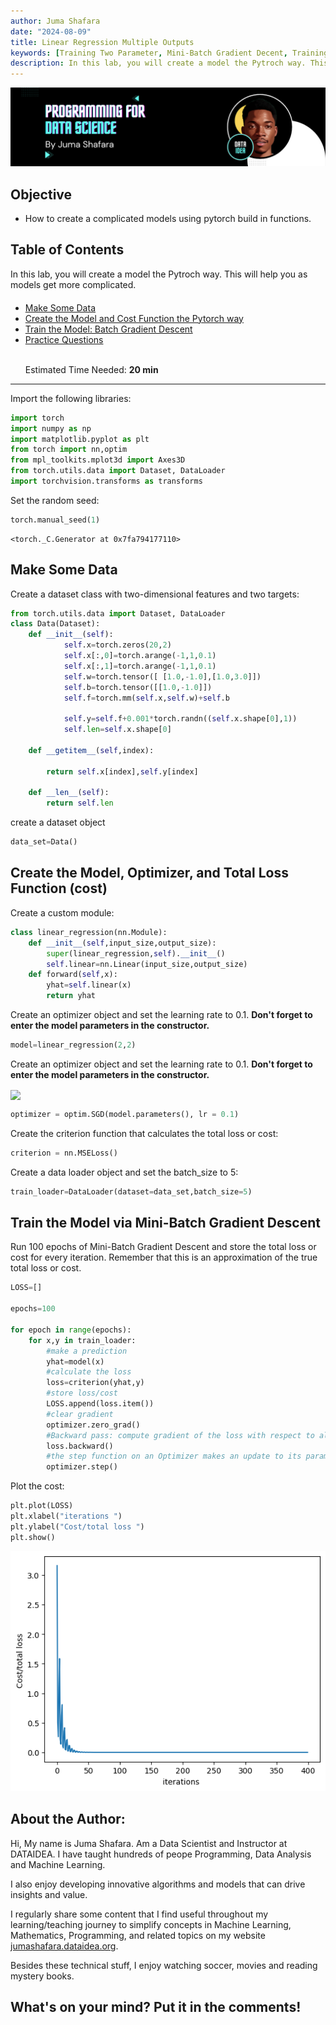 ```yaml
---
author: Juma Shafara
date: "2024-08-09"
title: Linear Regression Multiple Outputs
keywords: [Training Two Parameter, Mini-Batch Gradient Decent, Training Two Parameter Mini-Batch Gradient Decent]
description: In this lab, you will create a model the Pytroch way. This will help you as models get more complicated.
---
```


![Photo by DATAIDEA](../../assets/banner4.png)

<h2>Objective</h2><ul class="cursored-list"><li><i class="bi bi-cursor"></i> How to create a complicated models using pytorch build in functions.</li></ul> 


<h2>Table of Contents</h2>
In this lab, you will create a model the Pytroch way. This will help you as models get more complicated.

<ul class="cursored-list" style="margin-top: 20px">
<li><a href="#ref0"><i class="bi bi-cursor"></i> Make Some Data</a></li>
<li><a href="#ref1"><i class="bi bi-cursor"></i> Create the Model and Cost Function the Pytorch way</a></li>
<li><a href="#ref2"><i class="bi bi-cursor"></i> Train the Model: Batch Gradient Descent</a></li>
<li><a href="#ref3"><i class="bi bi-cursor"></i> Practice Questions </a></li>
<br>
<p></p>
Estimated Time Needed: <strong>20 min</strong>
</ul>

<hr>


Import the following libraries:  



```python
import torch
import numpy as np
import matplotlib.pyplot as plt
from torch import nn,optim
from mpl_toolkits.mplot3d import Axes3D
from torch.utils.data import Dataset, DataLoader
import torchvision.transforms as transforms
```

Set the random seed:



```python
torch.manual_seed(1)
```




    <torch._C.Generator at 0x7fa794177110>



<a id="ref0"></a>
<h2>Make Some Data </h2>
Create a dataset class with two-dimensional features and two targets: 


```python
from torch.utils.data import Dataset, DataLoader
class Data(Dataset):
    def __init__(self):
            self.x=torch.zeros(20,2)
            self.x[:,0]=torch.arange(-1,1,0.1)
            self.x[:,1]=torch.arange(-1,1,0.1)
            self.w=torch.tensor([ [1.0,-1.0],[1.0,3.0]])
            self.b=torch.tensor([[1.0,-1.0]])
            self.f=torch.mm(self.x,self.w)+self.b
            
            self.y=self.f+0.001*torch.randn((self.x.shape[0],1))
            self.len=self.x.shape[0]

    def __getitem__(self,index):

        return self.x[index],self.y[index]
    
    def __len__(self):
        return self.len
```

create a dataset object 



```python
data_set=Data()
```

<a id="ref1"></a>
<h2>Create the Model, Optimizer, and Total Loss Function (cost)</h2>

Create a custom module:



```python
class linear_regression(nn.Module):
    def __init__(self,input_size,output_size):
        super(linear_regression,self).__init__()
        self.linear=nn.Linear(input_size,output_size)
    def forward(self,x):
        yhat=self.linear(x)
        return yhat
```


Create an optimizer object and set the learning rate to 0.1. **Don't forget to enter the model parameters in the constructor.**  



```python
model=linear_regression(2,2)
```

Create an optimizer object and set the learning rate to 0.1. **Don't forget to enter the model parameters in the constructor.**  


<img src="https://ibm.box.com/shared/static/f8hskuwrnctjg21agud69ddla0jkbef5.png" width="100," align="center">



```python
optimizer = optim.SGD(model.parameters(), lr = 0.1)
```

Create the criterion function that calculates the total loss or cost:



```python
criterion = nn.MSELoss()
```

Create a data loader object and set the batch_size to 5:



```python
train_loader=DataLoader(dataset=data_set,batch_size=5)
```

<a id="ref2"></a>
<h2>Train the Model via Mini-Batch Gradient Descent </h2>

Run 100 epochs of Mini-Batch Gradient Descent and store the total loss or cost for every iteration. Remember that this is an approximation of the true total loss or cost.



```python
LOSS=[]
 
epochs=100
   
for epoch in range(epochs):
    for x,y in train_loader:
        #make a prediction 
        yhat=model(x)
        #calculate the loss
        loss=criterion(yhat,y)
        #store loss/cost 
        LOSS.append(loss.item())
        #clear gradient 
        optimizer.zero_grad()
        #Backward pass: compute gradient of the loss with respect to all the learnable parameters
        loss.backward()
        #the step function on an Optimizer makes an update to its parameters
        optimizer.step()
```

Plot the cost:



```python
plt.plot(LOSS)
plt.xlabel("iterations ")
plt.ylabel("Cost/total loss ")
plt.show()
```


    
![png](output_28_0.png)
    


## About the Author:

Hi, My name is Juma Shafara. Am a Data Scientist and Instructor at DATAIDEA. I have taught hundreds of peope Programming, Data Analysis and Machine Learning.

I also enjoy developing innovative algorithms and models that can drive insights and value.

I regularly share some content that I find useful throughout my learning/teaching journey to simplify concepts in Machine Learning, Mathematics, Programming, and related topics on my website [jumashafara.dataidea.org](https://jumashafara.dataidea.org).

Besides these technical stuff, I enjoy watching soccer, movies and reading mystery books.

<h2>What's on your mind? Put it in the comments!</h2>
<script src="https://utteranc.es/client.js"
        repo="dataideaorg/dataidea-science"
        issue-term="pathname"
        theme="github-light"
        crossorigin="anonymous"
        async>
</script>


